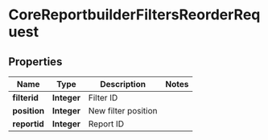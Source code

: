 

# CoreReportbuilderFiltersReorderRequest


## Properties

| Name | Type | Description | Notes |
|------------ | ------------- | ------------- | -------------|
|**filterid** | **Integer** | Filter ID |  |
|**position** | **Integer** | New filter position |  |
|**reportid** | **Integer** | Report ID |  |



